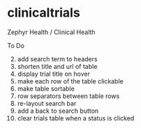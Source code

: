 clinicaltrials
==============

Zephyr Health / Clinical Health

To Do

  2. add search term to headers
  4. shorten title and url of table
  5. display trial title on hover
  6. make each row of the table clickable
  7. make table sortable
  8. row separators between table rows
  9. re-layout search bar
  10. add a back to search button
  11. clear trials table when a status is clicked